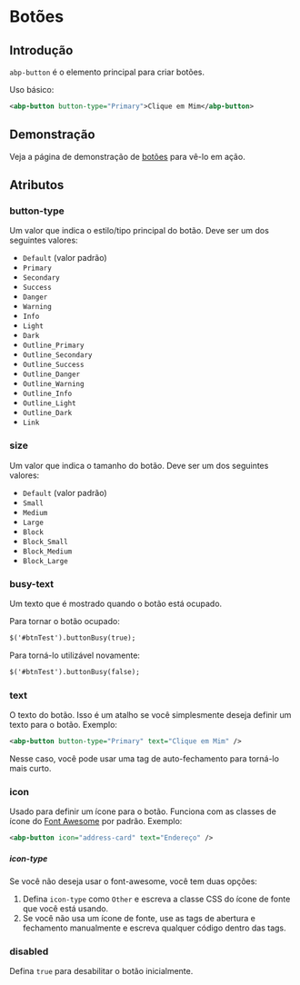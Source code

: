 # Botões

## Introdução

`abp-button` é o elemento principal para criar botões.

Uso básico:

````xml
<abp-button button-type="Primary">Clique em Mim</abp-button>
````

## Demonstração

Veja a página de demonstração de [botões](https://bootstrap-taghelpers.abp.io/Components/Buttons) para vê-lo em ação.

## Atributos

### button-type

Um valor que indica o estilo/tipo principal do botão. Deve ser um dos seguintes valores:

* `Default` (valor padrão)
* `Primary`
* `Secondary`
* `Success`
* `Danger`
* `Warning`
* `Info`
* `Light`
* `Dark`
* `Outline_Primary`
* `Outline_Secondary`
* `Outline_Success`
* `Outline_Danger`
* `Outline_Warning`
* `Outline_Info`
* `Outline_Light`
* `Outline_Dark`
* `Link`

### size

Um valor que indica o tamanho do botão. Deve ser um dos seguintes valores:

* `Default` (valor padrão)
* `Small`
* `Medium`
* `Large`
* `Block`
* `Block_Small`
* `Block_Medium`
* `Block_Large`

### busy-text

Um texto que é mostrado quando o botão está ocupado.

Para tornar o botão ocupado:

````xml
$('#btnTest').buttonBusy(true);
````

Para torná-lo utilizável novamente:

````xml
$('#btnTest').buttonBusy(false);
````

### text

O texto do botão. Isso é um atalho se você simplesmente deseja definir um texto para o botão. Exemplo:

````xml
<abp-button button-type="Primary" text="Clique em Mim" />
````

Nesse caso, você pode usar uma tag de auto-fechamento para torná-lo mais curto.

### icon

Usado para definir um ícone para o botão. Funciona com as classes de ícone do [Font Awesome](https://fontawesome.com/) por padrão. Exemplo:

````xml
<abp-button icon="address-card" text="Endereço" />
````

##### icon-type

Se você não deseja usar o font-awesome, você tem duas opções:

1. Defina `icon-type` como `Other` e escreva a classe CSS do ícone de fonte que você está usando.
2. Se você não usa um ícone de fonte, use as tags de abertura e fechamento manualmente e escreva qualquer código dentro das tags.

### disabled

Defina `true` para desabilitar o botão inicialmente.